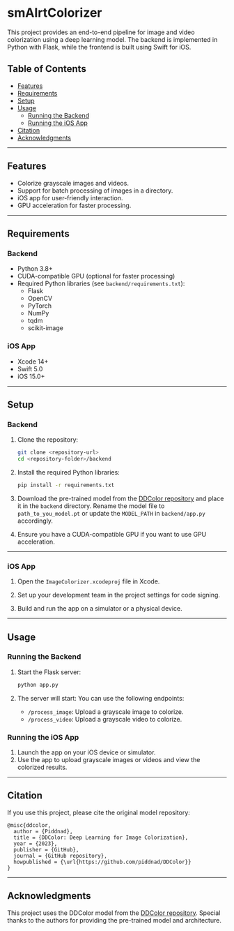 # smAIrtColorizer

This project provides an end-to-end pipeline for image and video colorization using a deep learning model. The backend is implemented in Python with Flask, while the frontend is built using Swift for iOS.

## Table of Contents
- [Features](#features)
- [Requirements](#requirements)
- [Setup](#setup)
- [Usage](#usage)
  - [Running the Backend](#running-the-backend)
  - [Running the iOS App](#running-the-ios-app)
- [Citation](#citation)
- [Acknowledgments](#acknowledgments)

---

## Features
- Colorize grayscale images and videos.
- Support for batch processing of images in a directory.
- iOS app for user-friendly interaction.
- GPU acceleration for faster processing.

---

## Requirements

### Backend
- Python 3.8+
- CUDA-compatible GPU (optional for faster processing)
- Required Python libraries (see `backend/requirements.txt`):
  - Flask
  - OpenCV
  - PyTorch
  - NumPy
  - tqdm
  - scikit-image

### iOS App
- Xcode 14+
- Swift 5.0
- iOS 15.0+

---

## Setup

### Backend
1. Clone the repository:
   ```bash
   git clone <repository-url>
   cd <repository-folder>/backend

2. Install the required Python libraries:
    ```bash
    pip install -r requirements.txt

3. Download the pre-trained model from the [DDColor repository](https://github.com/piddnad/DDColor) and place it in the `backend` directory. Rename the model file to `path_to_you_model.pt` or update the `MODEL_PATH` in `backend/app.py` accordingly.

4. Ensure you have a CUDA-compatible GPU if you want to use GPU acceleration.

---

### iOS App
1. Open the `ImageColorizer.xcodeproj` file in Xcode.

2. Set up your development team in the project settings for code signing.

3. Build and run the app on a simulator or a physical device.

---

## Usage

### Running the Backend
1. Start the Flask server:
   ```bash
   python app.py
   ```

2. The server will start:
 You can use the following endpoints:
   - `/process_image`: Upload a grayscale image to colorize.
   - `/process_video`: Upload a grayscale video to colorize.

### Running the iOS App
1. Launch the app on your iOS device or simulator.
2. Use the app to upload grayscale images or videos and view the colorized results.

---

## Citation
If you use this project, please cite the original model repository:

```
@misc{ddcolor,
  author = {Piddnad},
  title = {DDColor: Deep Learning for Image Colorization},
  year = {2023},
  publisher = {GitHub},
  journal = {GitHub repository},
  howpublished = {\url{https://github.com/piddnad/DDColor}}
}
```

---

## Acknowledgments
This project uses the DDColor model from the [DDColor repository](https://github.com/piddnad/DDColor). Special thanks to the authors for providing the pre-trained model and architecture.
```
